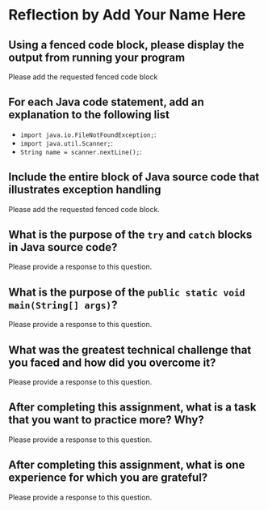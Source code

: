 # Reflection by Add Your Name Here

## Using a fenced code block, please display the output from running your program

Please add the requested fenced code block

## For each Java code statement, add an explanation to the following list

- `import java.io.FileNotFoundException;`:
- `import java.util.Scanner;`:
- `String name = scanner.nextLine();`:

## Include the entire block of Java source code that illustrates exception handling

Please add the requested fenced code block.

## What is the purpose of the `try` and `catch` blocks in Java source code?

Please provide a response to this question.

## What is the purpose of the `public static void main(String[] args)`?

Please provide a response to this question.

## What was the greatest technical challenge that you faced and how did you overcome it?

Please provide a response to this question.

## After completing this assignment, what is a task that you want to practice more? Why?

Please provide a response to this question.

## After completing this assignment, what is one experience for which you are grateful?

Please provide a response to this question.
